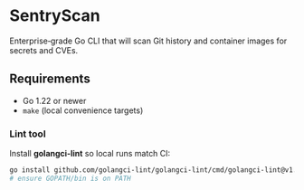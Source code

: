 # SentryScan

Enterprise‑grade Go CLI that will scan Git history and container images for secrets and CVEs.

## Requirements
* Go 1.22 or newer
* `make` (local convenience targets)

### Lint tool
Install **golangci‑lint** so local runs match CI:

```bash
go install github.com/golangci-lint/golangci-lint/cmd/golangci-lint@v1.57.2
# ensure GOPATH/bin is on PATH
